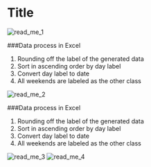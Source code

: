 # Title

![read_me_1](https://user-images.githubusercontent.com/91713489/138385488-03cbb815-6af3-4594-883c-d8cc14f544d2.jpg)

###Data process in Excel
1.	Rounding off the label of the generated data
2.	Sort in ascending order by day label
3.	Convert day label to date
4.	All weekends are labeled as the other class

![read_me_2](https://user-images.githubusercontent.com/91713489/138385501-6ba6c1e4-989f-49b0-8059-373b9731967d.jpg)

###Data process in Excel
1.	Rounding off the label of the generated data
2.	Sort in ascending order by day label
3.	Convert day label to date
4.	All weekends are labeled as the other class

![read_me_3](https://user-images.githubusercontent.com/91713489/138385505-5e8c7b75-d807-4a46-b29a-b1df56339476.jpg)
![read_me_4](https://user-images.githubusercontent.com/91713489/138385509-c2777777-9fb4-46ba-a5e1-35fb78fe8b4f.jpg)
